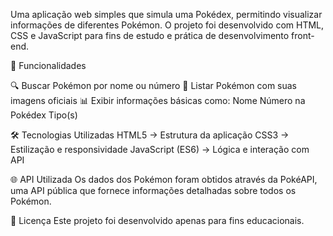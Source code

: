 Uma aplicação web simples que simula uma Pokédex, permitindo visualizar informações de diferentes Pokémon. O projeto foi desenvolvido com HTML, CSS e JavaScript para fins de estudo e prática de desenvolvimento front-end.

🚀 Funcionalidades

🔍 Buscar Pokémon por nome ou número
📜 Listar Pokémon com suas imagens oficiais
📊 Exibir informações básicas como:
Nome
Número na Pokédex
Tipo(s)


🛠️ Tecnologias Utilizadas
HTML5 → Estrutura da aplicação
CSS3 → Estilização e responsividade
JavaScript (ES6) → Lógica e interação com API


🌐 API Utilizada
Os dados dos Pokémon foram obtidos através da PokéAPI, uma API pública que fornece informações detalhadas sobre todos os Pokémon.

📄 Licença
Este projeto foi desenvolvido apenas para fins educacionais.
